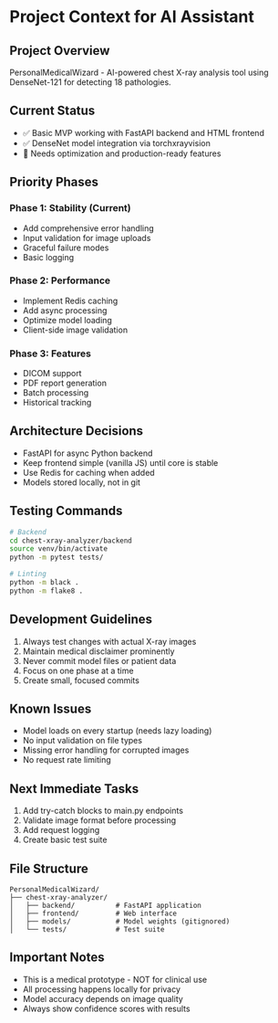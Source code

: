 # Project Context for AI Assistant

## Project Overview
PersonalMedicalWizard - AI-powered chest X-ray analysis tool using DenseNet-121 for detecting 18 pathologies.

## Current Status
- ✅ Basic MVP working with FastAPI backend and HTML frontend
- ✅ DenseNet model integration via torchxrayvision
- 🚧 Needs optimization and production-ready features

## Priority Phases

### Phase 1: Stability (Current)
- Add comprehensive error handling
- Input validation for image uploads
- Graceful failure modes
- Basic logging

### Phase 2: Performance
- Implement Redis caching
- Add async processing
- Optimize model loading
- Client-side image validation

### Phase 3: Features
- DICOM support
- PDF report generation
- Batch processing
- Historical tracking

## Architecture Decisions
- FastAPI for async Python backend
- Keep frontend simple (vanilla JS) until core is stable
- Use Redis for caching when added
- Models stored locally, not in git

## Testing Commands
```bash
# Backend
cd chest-xray-analyzer/backend
source venv/bin/activate
python -m pytest tests/

# Linting
python -m black .
python -m flake8 .
```

## Development Guidelines
1. Always test changes with actual X-ray images
2. Maintain medical disclaimer prominently
3. Never commit model files or patient data
4. Focus on one phase at a time
5. Create small, focused commits

## Known Issues
- Model loads on every startup (needs lazy loading)
- No input validation on file types
- Missing error handling for corrupted images
- No request rate limiting

## Next Immediate Tasks
1. Add try-catch blocks to main.py endpoints
2. Validate image format before processing
3. Add request logging
4. Create basic test suite

## File Structure
```
PersonalMedicalWizard/
├── chest-xray-analyzer/
│   ├── backend/          # FastAPI application
│   ├── frontend/         # Web interface
│   ├── models/           # Model weights (gitignored)
│   └── tests/            # Test suite
```

## Important Notes
- This is a medical prototype - NOT for clinical use
- All processing happens locally for privacy
- Model accuracy depends on image quality
- Always show confidence scores with results